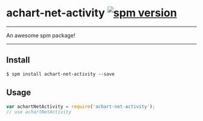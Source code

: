 # achart-net-activity [![spm version](http://spmjs.io/badge/achart-net-activity)](http://spmjs.io/package/achart-net-activity)

---

An awesome spm package!

---

## Install

```
$ spm install achart-net-activity --save
```

## Usage

```js
var achartNetActivity = require('achart-net-activity');
// use achartNetActivity
```
